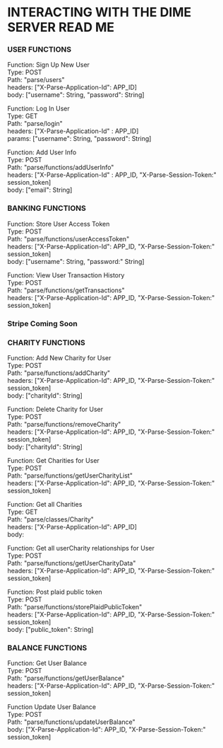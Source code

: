 # INTERACTING WITH THE DIME SERVER READ ME

### USER FUNCTIONS
Function: Sign Up New User <br>
Type: POST <br>
Path: "parse/users" <br>
headers: ["X-Parse-Application-Id": APP_ID] <br>
body: ["username": String, "password": String] <br>


Function: Log In User <br>
Type: GET <br>
Path: "parse/login" <br>
headers: ["X-Parse-Application-Id" : APP_ID] <br>
params: ["username": String, "password": String] <br>

Function: Add User Info <br>
Type: POST <br>
Path: "parse/functions/addUserInfo" <br>
headers: ["X-Parse-Application-Id" : APP_ID, "X-Parse-Session-Token:" session_token] <br>
body: ["email": String] <br>


### BANKING FUNCTIONS
Function: Store User Access Token <br>
Type: POST <br>
Path: "parse/functions/userAccessToken" <br>
headers: ["X-Parse-Application-Id": APP_ID, "X-Parse-Session-Token:" session_token] <br>
body: ["username": String, "password:" String] <br>

Function: View User Transaction History <br>
Type: POST <br>
Path: "parse/functions/getTransactions" <br>
headers: ["X-Parse-Application-Id": APP_ID, "X-Parse-Session-Token:" session_token] <br>

### Stripe Coming Soon


### CHARITY FUNCTIONS
Function: Add New Charity for User <br>
Type: POST <br>
Path: "parse/functions/addCharity" <br>
headers: ["X-Parse-Application-Id": APP_ID, "X-Parse-Session-Token:" session_token] <br>
body: ["charityId": String] <br>

Function: Delete Charity for User <br>
Type: POST <br>
Path: "parse/functions/removeCharity" <br>
headers: ["X-Parse-Application-Id": APP_ID, "X-Parse-Session-Token:" session_token] <br>
body: ["charityId": String] <br>

Function: Get Charities for User <br>
Type: POST <br>
Path: "parse/functions/getUserCharityList" <br>
headers: ["X-Parse-Application-Id": APP_ID, "X-Parse-Session-Token:" session_token] <br>

Function: Get all Charities <br>
Type: GET <br>
Path: "parse/classes/Charity" <br>
headers: ["X-Parse-Application-Id": APP_ID] <br>
body: <br>

Function: Get all userCharity relationships for User <br>
Type: POST <br>
Path: "parse/functions/getUserCharityData" <br>
headers: ["X-Parse-Application-Id": APP_ID, "X-Parse-Session-Token:" session_token] <br>

Function: Post plaid public token <br>
Type: POST <br>
Path: "parse/functions/storePlaidPublicToken" <br>
headers: ["X-Parse-Application-Id": APP_ID, "X-Parse-Session-Token:" session_token] <br>
body: ["public_token": String] <br>


### BALANCE FUNCTIONS
Function: Get User Balance <br>
Type: POST <br>
Path: "parse/functions/getUserBalance" <br>
headers: ["X-Parse-Application-Id": APP_ID, "X-Parse-Session-Token:" session_token] <br>

Function Update User Balance <br>
Type: POST <br>
Path: "parse/functions/updateUserBalance" <br>
body: ["X-Parse-Application-Id": APP_ID, "X-Parse-Session-Token:" session_token] <br>
